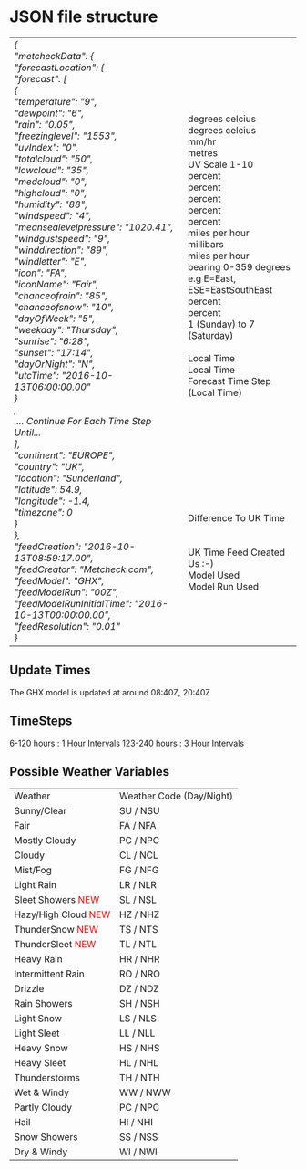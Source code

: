# JSON file structure


<table>
    <tr>
        <td><i>
        {<br/>
            "metcheckData": {<br/>
            "forecastLocation": {<br/>
            "forecast": [         <br/>
            {                      <br/>
                "temperature": "9",   <br/>
                "dewpoint": "6",      <br/>
                "rain": "0.05",          <br/>
                "freezinglevel": "1553",   <br/>
                "uvIndex": "0",           <br/>
                "totalcloud": "50",       <br/>
                "lowcloud": "35",     <br/>
                "medcloud": "0",       <br/>
                "highcloud": "0",       <br/>
                "humidity": "88",        <br/>
                "windspeed": "4",          <br/>
                "meansealevelpressure": "1020.41", <br/>
                "windgustspeed": "9",         <br/>
                "winddirection": "89",       <br/>
                "windletter": "E",        <br/>
                "icon": "FA",             <br/>
                "iconName": "Fair",        <br/>    
                "chanceofrain": "85",        <br/> 
                "chanceofsnow": "10",        <br/>
                "dayOfWeek": "5",          <br/>
                "weekday": "Thursday",      <br/>
                "sunrise": "6:28",          <br/>
                "sunset": "17:14",          <br/>
                "dayOrNight": "N",            <br/>
                "utcTime": "2016-10-13T06:00:00.00"  <br/>
            }                          <br/>
        ,                     <br/>
        .... Continue For Each Time Step Until...<br/>
        ],            <br/>
        "continent": "EUROPE", <br/>
        "country": "UK",       <br/>
        "location": "Sunderland",<br/>
        "latitude": 54.9,         <br/>
        "longitude": -1.4,        <br/>
        "timezone": 0             <br/>
        }                              <br/>
        },                             <br/>
        "feedCreation": "2016-10-13T08:59:17.00",  <br/>
        "feedCreator": "Metcheck.com",       <br/>
        "feedModel": "GHX",           <br/>
        "feedModelRun": "00Z",        <br/>
        "feedModelRunInitialTime": "2016-10-13T00:00:00.00",<br/>
        "feedResolution": "0.01"     <br/>
}                                 <br/>                    
        </i>
        </td>
        <td>
            <br/>
            <br/>
            <br/>
            <br/>
            <br/>
            degrees celcius<br/>
            degrees celcius     <br/>
            mm/hr         <br/>
            metres   <br/>
            UV Scale 1-10        <br/>
            percent       <br/>
            percent    <br/>
            percent     <br/>
            percent      <br/>
            percent    <br/>
            miles per hour       <br/>
            millibars <br/>
            miles per hour           <br/>
            bearing 0-359 degrees     <br/>
            e.g E=East, ESE=EastSouthEast     <br/>
            percent      <br/>
            percent      <br/>
            1 (Sunday) to 7 (Saturday)  <br/>
            <br/>
            Local Time        <br/>
            Local Time        <br/>
            Forecast Time Step (Local Time) <br/>
            <br/>
            <br/>
            <br/>
            <br/>
            <br/>
            <br/>
            <br/>
            <br/>
            <br/>
            <br/>
            Difference To UK Time <br/>
            <br/>
            <br/>
            UK Time Feed Created <br/>
            Us :-)   <br/>
            Model Used       <br/>
            Model Run Used     <br/>
            <br/>
            <br/>
            <br/>                  
        </td>
    </tr>
</table>

## Update Times
The GHX model is updated at around 08:40Z, 20:40Z

## TimeSteps
6-120 hours : 1 Hour Intervals
123-240 hours : 3 Hour Intervals 


## Possible Weather Variables

<table width="100%">
    <tr>
        <td >Weather</td>
        <td >Weather Code (Day/Night)</td>
    </tr>
    <tr>
        <td>Sunny/Clear</td>
        <td>SU / NSU</td>
    </tr>
    <tr>
        <td>Fair</td>
        <td>FA / NFA</td>
    </tr>  
    <tr>
        <td>Mostly Cloudy</td>
        <td>PC / NPC</td>
    </tr>  <tr>
        <td>Cloudy</td>
        <td>CL / NCL</td>
    </tr>  <tr>
        <td>Mist/Fog</td>
        <td>FG / NFG</td>
    </tr>  
    <tr>
        <td>Light Rain</td>
        <td>LR / NLR</td>
    </tr>
    <tr>
        <td>Sleet Showers <font color="red">NEW</font></td>
        <td>SL / NSL</td>
    </tr>  
    <tr>
        <td>Hazy/High Cloud <font color="red">NEW</font></td>
        <td>HZ / NHZ</td>
    </tr>  
    <tr>
        <td>ThunderSnow <font color="red">NEW</font></td>
        <td>TS / NTS</td>
    </tr>
    <tr>
        <td>ThunderSleet <font color="red">NEW</font></td>
        <td>TL / NTL</td>
    </tr>  
    <tr>
        <td>Heavy Rain</td>
        <td>HR / NHR</td>
    </tr>  
    <tr>
        <td>Intermittent Rain</td>
        <td>RO / NRO</td>
    </tr>  
    <tr>
        <td>Drizzle</td>
        <td>DZ / NDZ</td>
    </tr>  
    <tr>
        <td>Rain Showers</td>
        <td>SH / NSH</td>
    </tr>  
    <tr>
        <td>Light Snow</td>
        <td>LS / NLS</td>
    </tr>  
    <tr>
        <td>Light Sleet</td>
        <td>LL / NLL</td>
    </tr>  
    <tr>
        <td>Heavy Snow</td>
        <td>HS / NHS</td>
    </tr>  
    <tr>
        <td>Heavy Sleet</td>
        <td>HL / NHL</td>
    </tr>  
    <tr>
        <td>Thunderstorms</td>
        <td>TH / NTH</td>
    </tr>  
    <tr>
        <td>Wet &amp; Windy</td>
        <td>WW / NWW</td>
    </tr>  
    <tr>
        <td>Partly Cloudy</td>
        <td>PC / NPC</td>
    </tr>  
    <tr>
        <td>Hail</td>
        <td>HI / NHI</td>
    </tr>  
    <tr>
        <td>Snow Showers</td>
        <td>SS / NSS</td>
    </tr>  
    <tr>
        <td>Dry &amp; Windy</td>
        <td>WI / NWI</td>
    </tr>
</table>